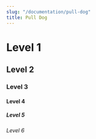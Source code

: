 ```yaml
---
slug: "/documentation/pull-dog"
title: Pull Dog
---
```


# Level 1

## Level 2

### Level 3

#### Level 4

##### Level 5

###### Level 6
